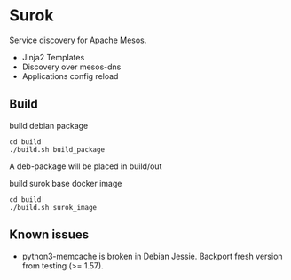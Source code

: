# Surok

Service discovery for Apache Mesos.

* Jinja2 Templates
* Discovery over mesos-dns
* Applications config reload

## Build

build debian package
```
cd build
./build.sh build_package
```
A deb-package will be placed in build/out

build surok base docker image
```
cd build
./build.sh surok_image
```

## Known issues

* python3-memcache is broken in Debian Jessie. Backport fresh version from testing (>= 1.57).
